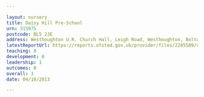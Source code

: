 ```yaml
---

layout: nursery
title: Daisy Hill Pre-School
urn: 315975
postcode: BL5 2JE
address: Westhoughton U.R. Church Hall, Leigh Road, Westhoughton, Bolton, BL5 2JE
latestReportUrl: https://reports.ofsted.gov.uk/provider/files/2285589/urn/315975.pdf
teaching: 0
development: 0
leadership: 1
outcomes: 0
overall: 1
date: 04/10/2013

---
```

